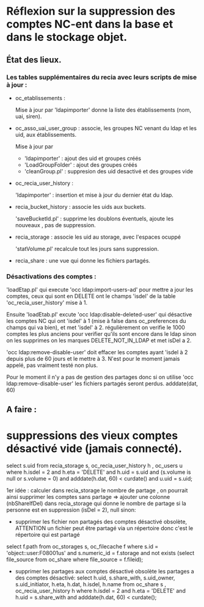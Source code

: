 
# Réflexion sur la suppression des comptes NC-ent dans la base et dans le stockage objet.

## État des lieux.

### Les tables supplémentaires du recia avec leurs scripts de mise à jour :

- oc_etablissements :

	Mise à jour par 'ldapimporter' donne la liste des établissements (nom, uai, siren).

- oc_asso_uai_user_group : associe, les groupes NC venant du ldap et les uid,  aux établissements.

	Mise à jour par

	- 'ldapimporter' : ajout des uid et groupes créés
	- 'LoadGroupFolder' : ajout des groupes créés
	- 'cleanGroup.pl' : suppresion des uid desactivé et des groupes vide

- oc_recia_user_history :

	'ldapimporter' :  insertion et mise à jour du dernier état du ldap.

- recia_bucket_history : associe les uids aux buckets.

	'saveBucketId.pl' : supprime les doublons éventuels, ajoute les nouveaux , pas de suppression.
 
- recia_storage : associe les uid au storage, avec l'espaces ocuppé

	'statVolume.pl' recalcule tout les jours sans suppression.

- recia_share : une vue qui donne les fichiers partagés.

### Désactivations des comptes :
'loadEtap.pl' qui execute 'occ ldap:import-users-ad' pour mettre a jour les comptes, ceux qui sont en DELETE ont le champs 'isdel' de la table 'oc_recia_user_history' mise à 1.

Ensuite 'loadEtab.pl' excute 'occ ldap:disable-deleted-user' qui désactive les comptes NC qui ont 'isdel' à 1 (mise à false dans oc_preferences du champs qui va bien), et met 'isdel' à 2.
régulièrement on verifie le 1000 comptes les plus anciens pour verifier qu'ils sont encore dans le ldap sinon on les supprimes on les marques DELETE_NOT_IN_LDAP et met isDel a 2.



'occ ldap:remove-disable-user' doit effacer les comptes ayant 'isdel à 2 depuis plus de 60 jours et le mettre à 3. N'est pour le moment jamais appelé, pas vraiment testé non plus.

Pour le moment il n'y a pas de gestion des partages donc si on utilise 'occ ldap:remove-disable-user' les fichiers partagés seront perdus.
adddate(dat, 60) 
## A faire :
# suppressions des vieux comptes désactivé vide (jamais connecté).
select s.uid from recia_storage s,  oc_recia_user_history h , oc_users u where h.isdel = 2 and h.eta = 'DELETE' and h.uid = s.uid and (s.volume is null or s.volume = 0) and adddate(h.dat, 60) < curdate() and u.uid = s.uid;

1er idée : calculer dans recia_storage le nombre de partage , on pourrait ainsi supprimer les comptes sans partage
=> ajouter une colonne (nbShareIfDel) dans recia_storage qui donne le nombre de partage si la personne est en suppression (isDel = 2), null sinon: 


-  supprimer les fichier non partagés des comptes désactivé obsolète,
ATTENTION un fichier peut être partagé via un répertoire donc c'est le répertoire qui est partagé

select f.path from oc_storages s, oc_filecache f
where s.id =  'object::user:F08001us'
and s.numeric_id = f.storage
and not exists (select file_source from oc_share where file_source = f.fileid);



- supprimer les partages aux comptes désactivé obsolète
les partages a des comptes désactivé:
select h.uid, s.share_with, s.uid_owner, s.uid_initiator, h.eta, h.dat,  h.isdel, h.name from oc_share s , oc_recia_user_history h
where  h.isdel = 2 and h.eta = 'DELETE' and h.uid = s.share_with and adddate(h.dat, 60) < curdate();
